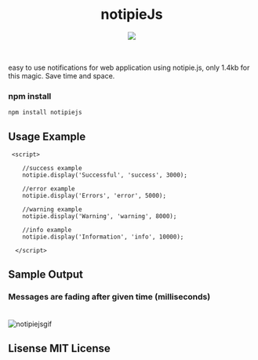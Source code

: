 
<h1 align="center">notipieJs</h1>
<div align="center">
 <img 
     src="https://cloud.githubusercontent.com/assets/10805658/22961784/af7d8c06-f36e-11e6-9b45-1bcc77b6e61c.jpeg">
</div>
<br><br>

 easy to use notifications for web application using notipie.js, only 1.4kb for this magic. Save time and space. 

### npm install
```
npm install notipiejs
```

## Usage Example

```
 <script>
    
    //success example
    notipie.display('Successful', 'success', 3000);

    //error example 
    notipie.display('Errors', 'error', 5000);

    //warning example
    notipie.display('Warning', 'warning', 8000);

    //info example
    notipie.display('Information', 'info', 10000);
    
  </script>
```


## Sample Output
### Messages are fading after given time (milliseconds)<br><br>
![notipiejsgif](https://cloud.githubusercontent.com/assets/10805658/21641029/11bb6f5a-d29f-11e6-82a3-5164d47bf71d.gif)


## Lisense MIT License

